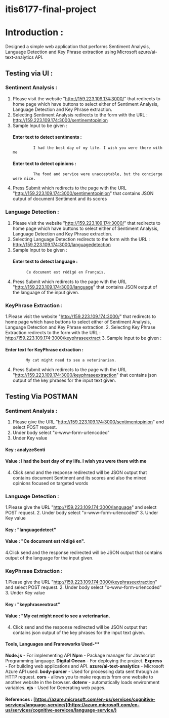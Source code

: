 # itis6177-final-project


# Introduction :
Designed a simple web application that performs Sentiment Analysis, Language Detection and Key Phrase extraction using Microsoft azure/ai-text-analytics API.

## Testing via UI :
### Sentiment Analysis :
1. Please visit the website "http://159.223.109.174:3000/" that redirects to home page which have buttons to select either of Sentiment Analysis, Language Detection and Key Phrase extraction. 
2. Selecting Sentiment Analysis redirects to the form with the URL : http://159.223.109.174:3000/sentinemtopinion
3.  Sample Input to be given :
    ####   Enter text to detect sentiments :
				 I had the best day of my life. I wish you were there with me
    ####  Enter text to detect opinions :
				 The food and service were unacceptable, but the concierge were nice.
4. Press Submit which redirects to the page with the URL "http://159.223.109.174:3000/sentimentopinion" that contains JSON output of document Sentiment and its scores

### Language Detection :
1. Please visit the website "http://159.223.109.174:3000/" that redirects to home page which have buttons to select either of Sentiment Analysis, Language Detection and Key Phrase extraction.
2. Selecting Language Detection  redirects to the form with the URL :
 http://159.223.109.174:3000/languagedetection
 3. Sample Input to be given :
      #### Enter text to detect language :
              Ce document est rédigé en Français.
  4. Press Submit which redirects to the page with the URL "http://159.223.109.174:3000/language" that contains  JSON output of the  language of the input given.
  
### KeyPhrase Extraction :
1.Please visit the website "http://159.223.109.174:3000/" that redirects to home page which have buttons to select either of Sentiment Analysis, Language Detection and Key Phrase extraction.
2. Selecting Key Phrase Extraction redirects to the form with the URL : http://159.223.109.174:3000/keyphraseextract
3. Sample Input to be given :
   ####   Enter text for KeyPhrase extraction : 
             My cat might need to see a veterinarian.
4. Press Submit which redirects to the page with the URL "http://159.223.109.174:3000/keyphraseextraction" that contains json output  of the key phrases for the input text given.

## Testing Via POSTMAN

### Sentiment Analysis : 
1. Please give the URL "http://159.223.109.174:3000/sentimentopinion" and select POST request.
2. Under body select  "x-www-form-urlencoded"
3. Under Key value 
#### Key :   analyzeSenti
#### Value : I had the best day of my life. I wish you were there with me
4. Click send and the response redirected will be JSON output that contains document Sentiment and its scores and also the mined opinions focused on targeted words

### Language Detection :  
1.Please give the URL "http://159.223.109.174:3000/language" and select POST request.
2. Under body select  "x-www-form-urlencoded"
3. Under Key value 
 #### Key :  "languagedetect"
 #### Value : "Ce document est rédigé en".
 4.Click send and the response redirected will be JSON output that contains output of the  language for the input given.

### KeyPhrase Extraction : 

1.Please give the URL "http://159.223.109.174:3000/keyphraseextraction" and select POST request.
2. Under body select  "x-www-form-urlencoded"
3. Under Key value 
#### Key :   "keyphraseextract"
#### Value : "My cat might need to see a veterinarian.
4. Click send and the response redirected will be JSON output that contains json output  of the key phrases for the input text given.

#### Tools, Languages and Frameworks Used-**

**Node.js** - For implementing API
**Npm** - Package manager for Javascript Programming language.
**Digital Ocean** - For deploying the project.
**Express** - For building web applications and API.
**azure/ai-text-analytics** - Microsoft Azure API  used.
**body-parser** - Used for processing data sent through an HTTP request.
**cors** - allows you to make requests from one website to another website in the browser.
**dotenv** - automatically loads environment variables.
**ejs** - Used for Generating web pages.

#### References : [https://azure.microsoft.com/en-us/services/cognitive-services/language-service/](https://azure.microsoft.com/en-us/services/cognitive-services/language-service/)




 



